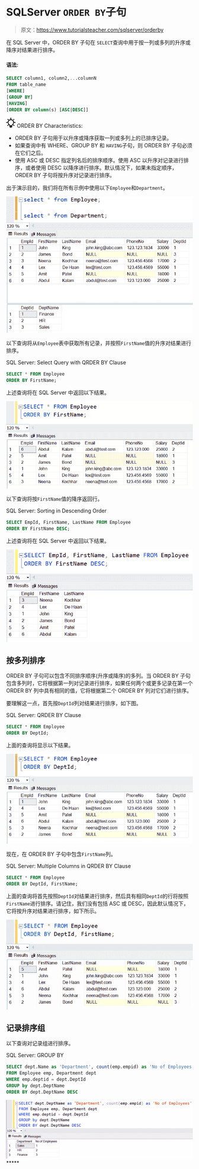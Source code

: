 # SQLServer `ORDER BY`子句

> 原文：<https://www.tutorialsteacher.com/sqlserver/orderby>

在 SQL Server 中，ORDER BY 子句在 `SELECT`查询中用于按一列或多列的升序或降序对结果进行排序。

#### 语法:

```sql
SELECT column1, column2,...columnN 
FROM table_name
[WHERE]
[GROUP BY]
[HAVING]
[ORDER BY column(s) [ASC|DESC]] 
```

![](img/85db52f5404f0c468e1b194aa487d6a1.png)  ORDER BY Characteristics:

*   ORDER BY 子句用于以升序或降序获取一列或多列上的已排序记录。
*   如果查询中有 WHERE、GROUP BY 和 `HAVING`子句，则 ORDER BY 子句必须在它们之后。
*   使用 ASC 或 DESC 指定列名后的排序顺序。使用 ASC 以升序对记录进行排序，或者使用 DESC 以降序进行排序。默认情况下，如果未指定顺序，ORDER BY 子句将按升序对记录进行排序。

出于演示目的，我们将在所有示例中使用以下`Employee`和`Department`。

![orderby clause](img/10196b90c13e5c72d4939e1eb6fb595a.png)

以下查询将从`Employee`表中获取所有记录，并按照`FirstName`值的升序对结果进行排序。

SQL Server: Select Query with QRDER BY Clause 

```sql
SELECT * FROM Employee
ORDER BY FirstName; 
```

上述查询将在 SQL Server 中返回以下结果。

![orderby clause](img/75ecca241d1fff4094173be2c44b5124.png)

以下查询将按`FirstName`值的降序返回行。

SQL Server: Sorting in Descending Order 

```sql
SELECT EmpId, FirstName, LastName FROM Employee
ORDER BY FirstName DESC; 
```

上述查询将在 SQL Server 中返回以下结果。

![orderby clause](img/bc4702ce4cacfb7acde726185ce8425e.png)

## 按多列排序

ORDER BY 子句可以包含不同排序顺序(升序或降序)的多列。当 ORDER BY 子句包含多列时，它将根据第一列对记录进行排序，如果任何两个或更多记录在第一个 ORDER BY 列中具有相同的值，它将根据第二个 ORDER BY 列对它们进行排序。

要理解这一点，首先按`DeptId`列对结果进行排序，如下图。

SQL Server: QRDER BY Clause 

```sql
SELECT * FROM Employee
ORDER BY DeptId; 
```

上面的查询将显示以下结果。

![orderby clause](img/4e3cabd60a0f0c2c02393eb49602c195.png)

现在，在 ORDER BY 子句中包含`FirstName`列。

SQL Server: Multiple Columns in QRDER BY Clause 

```sql
SELECT * FROM Employee
ORDER BY DeptId, FirstName; 
```

上面的查询将首先按照`DeptId`对结果进行排序，然后具有相同`DeptId`的行将按照`FirstName`进行排序。请记住，我们没有包括 ASC 或 DESC，因此默认情况下，它将按升序对结果进行排序，如下所示。

![orderby clause](img/47a75eab7ce6277a297260db8d68859a.png)

## 记录排序组

以下查询对记录组进行排序。

SQL Server: GROUP BY 

```sql
SELECT dept.Name as 'Department', count(emp.empid) as 'No of Employees'
FROM Employee emp, Department dept
WHERE emp.deptid = dept.DeptId
GROUP by dept.DeptName
ORDER BY dept.DeptName DESC 
```

![orderby clause](img/9e72bfd625baa70cde33f78b244d403c.png)*****